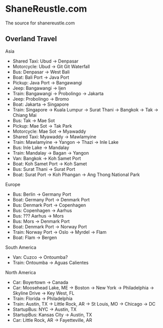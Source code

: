 # ShaneReustle.com

The source for shanereustle.com


## Overland Travel

Asia
* Shared Taxi: Ubud -> Denpasar
* Motorcycle: Ubud -> Git Git Waterfall
* Bus: Denpasar -> West Bali
* Boat: Bali Port -> Java Port
* Pickup: Java Port -> Bangawangi
* Jeep: Bangawangi -> Ijen
* Train: Bangawangi -> Probolingo -> Jakarta
* Jeep: Probolingo -> Bromo
* Boat: Jakarta -> Singapore
* Train: Singapore -> Kuala Lumpur -> Surat Thani -> Bangkok -> Tak -> Chiang Mai
* Bus: Tak -> Mae Sot
* Pickup: Mae Sot -> Tak Park
* Motorcycle: Mae Sot -> Myawaddy
* Shared Taxi: Myawaddy -> Mawlamyine
* Train: Mawlamyine -> Yangon -> Thazi -> Inle Lake
* Bus: Inle Lake -> Mandalay
* Train: Mandalay -> Bagan -> Yangon
* Van: Bangkok -> Koh Samet Port
* Boat: Koh Samet Port -> Koh Samet
* Bus: Surat Thani -> Surat Port
* Boat: Surat Port -> Koh Phangan -> Ang Thong National Park

Europe
* Bus: Berlin -> Germany Port
* Boat: Germany Port -> Denmark Port
* Bus: Denmark Port -> Copenhagen
* Bus: Copenhagen -> Aarhus
* Bus: ??? Aarhus -> Mors
* Bus: Mors -> Denmark Port
* Boat: Denmark Port -> Norway Port
* Train: Norway Port -> Oslo -> Myrdel -> Flam
* Boat: Flam -> Bergen

South America
* Van: Cuzco -> Ontoumba?
* Train: Ontoumba -> Aguas Calientes

North America
* Car: Boyertown -> Canada
* Car: Moosehead Lake, ME -> Boston -> New York -> Philadelphia -> Skyline Drive -> Key West, FL
* Train: Florida -> Philadelphia
* Train: Austin, TX -> Little Rock, AR -> St Louis, MO -> Chicago -> DC
* StartupBus: NYC -> Austin, TX
* StartupBus: Kansas City -> Austin, TX
* Car: Little Rock, AR -> Fayetteville, AR

